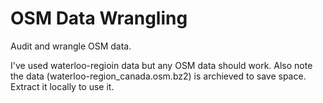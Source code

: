 # OSM Data Wrangling
Audit and wrangle OSM data. 

I've used waterloo-regioin data but any OSM data should work. Also note the data (waterloo-region_canada.osm.bz2) is archieved to save space. Extract it locally to use it.